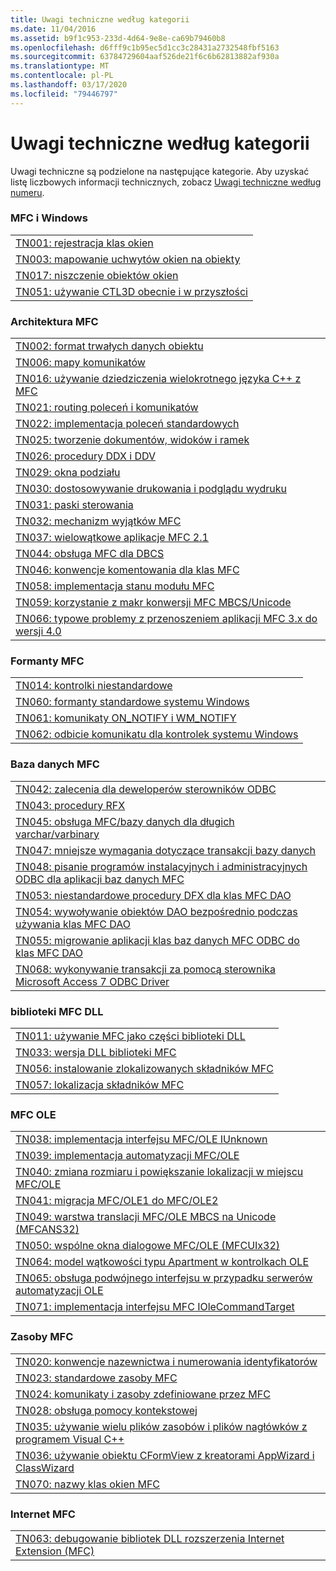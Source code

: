 ```yaml
---
title: Uwagi techniczne według kategorii
ms.date: 11/04/2016
ms.assetid: b9f1c953-233d-4d64-9e8e-ca69b79460b8
ms.openlocfilehash: d6fff9c1b95ec5d1cc3c28431a2732548fbf5163
ms.sourcegitcommit: 63784729604aaf526de21f6c6b62813882af930a
ms.translationtype: MT
ms.contentlocale: pl-PL
ms.lasthandoff: 03/17/2020
ms.locfileid: "79446797"
---
```

# <a name="technical-notes-by-category"></a>Uwagi techniczne według kategorii

Uwagi techniczne są podzielone na następujące kategorie. Aby uzyskać listę liczbowych informacji technicznych, zobacz [Uwagi techniczne według numeru](../mfc/technical-notes-by-number.md).

### <a name="mfc-and-windows"></a>MFC i Windows

||
|-|
|[TN001: rejestracja klas okien](../mfc/tn001-window-class-registration.md)|
|[TN003: mapowanie uchwytów okien na obiekty](../mfc/tn003-mapping-of-windows-handles-to-objects.md)|
|[TN017: niszczenie obiektów okien](../mfc/tn017-destroying-window-objects.md)|
|[TN051: używanie CTL3D obecnie i w przyszłości](../mfc/tn051-using-ctl3d-now-and-in-the-future.md)|

### <a name="mfc-architecture"></a>Architektura MFC

||
|-|
|[TN002: format trwałych danych obiektu](../mfc/tn002-persistent-object-data-format.md)|
|[TN006: mapy komunikatów](../mfc/tn006-message-maps.md)|
|[TN016: używanie dziedziczenia wielokrotnego języka C++ z MFC](../mfc/tn016-using-cpp-multiple-inheritance-with-mfc.md)|
|[TN021: routing poleceń i komunikatów](../mfc/tn021-command-and-message-routing.md)|
|[TN022: implementacja poleceń standardowych](../mfc/tn022-standard-commands-implementation.md)|
|[TN025: tworzenie dokumentów, widoków i ramek](../mfc/tn025-document-view-and-frame-creation.md)|
|[TN026: procedury DDX i DDV](../mfc/tn026-ddx-and-ddv-routines.md)|
|[TN029: okna podziału](../mfc/tn029-splitter-windows.md)|
|[TN030: dostosowywanie drukowania i podglądu wydruku](../mfc/tn030-customizing-printing-and-print-preview.md)|
|[TN031: paski sterowania](../mfc/tn031-control-bars.md)|
|[TN032: mechanizm wyjątków MFC](../mfc/tn032-mfc-exception-mechanism.md)|
|[TN037: wielowątkowe aplikacje MFC 2.1](../mfc/tn037-multithreaded-mfc-2-1-applications.md)|
|[TN044: obsługa MFC dla DBCS](../mfc/tn044-mfc-support-for-dbcs.md)|
|[TN046: konwencje komentowania dla klas MFC](../mfc/tn046-commenting-conventions-for-the-mfc-classes.md)|
|[TN058: implementacja stanu modułu MFC](../mfc/tn058-mfc-module-state-implementation.md)|
|[TN059: korzystanie z makr konwersji MFC MBCS/Unicode](../mfc/tn059-using-mfc-mbcs-unicode-conversion-macros.md)|
|[TN066: typowe problemy z przenoszeniem aplikacji MFC 3.x do wersji 4.0](../mfc/tn066-common-mfc-3-x-to-4-0-porting-issues.md)|

### <a name="mfc-controls"></a>Formanty MFC

||
|-|
|[TN014: kontrolki niestandardowe](../mfc/tn014-custom-controls.md)|
|[TN060: formanty standardowe systemu Windows](../mfc/tn060-the-new-windows-common-controls.md)|
|[TN061: komunikaty ON_NOTIFY i WM_NOTIFY](../mfc/tn061-on-notify-and-wm-notify-messages.md)|
|[TN062: odbicie komunikatu dla kontrolek systemu Windows](../mfc/tn062-message-reflection-for-windows-controls.md)|

### <a name="mfc-database"></a>Baza danych MFC

||
|-|
|[TN042: zalecenia dla deweloperów sterowników ODBC](../mfc/tn042-odbc-driver-developer-recommendations.md)|
|[TN043: procedury RFX](../mfc/tn043-rfx-routines.md)|
|[TN045: obsługa MFC/bazy danych dla długich varchar/varbinary](../mfc/tn045-mfc-database-support-for-long-varchar-varbinary.md)|
|[TN047: mniejsze wymagania dotyczące transakcji bazy danych](../mfc/tn047-relaxing-database-transaction-requirements.md)|
|[TN048: pisanie programów instalacyjnych i administracyjnych ODBC dla aplikacji baz danych MFC](../mfc/tn048-writing-odbc-setup-and-administration-programs.md)|
|[TN053: niestandardowe procedury DFX dla klas MFC DAO](../mfc/tn053-custom-dfx-routines-for-dao-database-classes.md)|
|[TN054: wywoływanie obiektów DAO bezpośrednio podczas używania klas MFC DAO](../mfc/tn054-calling-dao-directly-while-using-mfc-dao-classes.md)|
|[TN055: migrowanie aplikacji klas baz danych MFC ODBC do klas MFC DAO](../mfc/tn055-migrating-mfc-odbc-database-class-applications-to-mfc-dao-classes.md)|
|[TN068: wykonywanie transakcji za pomocą sterownika Microsoft Access 7 ODBC Driver](../mfc/tn068-performing-transactions-with-the-microsoft-access-7-odbc-driver.md)|

### <a name="mfc-dlls"></a>biblioteki MFC DLL

||
|-|
|[TN011: używanie MFC jako części biblioteki DLL](../mfc/tn011-using-mfc-as-part-of-a-dll.md)|
|[TN033: wersja DLL biblioteki MFC](../mfc/tn033-dll-version-of-mfc.md)|
|[TN056: instalowanie zlokalizowanych składników MFC](../mfc/tn056-installation-of-localized-mfc-components.md)|
|[TN057: lokalizacja składników MFC](../mfc/tn057-localization-of-mfc-components.md)|

### <a name="mfc-ole"></a>MFC OLE

||
|-|
|[TN038: implementacja interfejsu MFC/OLE IUnknown](../mfc/tn038-mfc-ole-iunknown-implementation.md)|
|[TN039: implementacja automatyzacji MFC/OLE](../mfc/tn039-mfc-ole-automation-implementation.md)|
|[TN040: zmiana rozmiaru i powiększanie lokalizacji w miejscu MFC/OLE](../mfc/tn040-mfc-ole-in-place-resizing-and-zooming.md)|
|[TN041: migracja MFC/OLE1 do MFC/OLE2](../mfc/tn041-mfc-ole1-migration-to-mfc-ole-2.md)|
|[TN049: warstwa translacji MFC/OLE MBCS na Unicode (MFCANS32)](../mfc/tn049-mfc-ole-mbcs-to-unicode-translation-layer-mfcans32.md)|
|[TN050: wspólne okna dialogowe MFC/OLE (MFCUIx32)](../mfc/tn050-mfc-ole-common-dialogs-mfcuix32.md)|
|[TN064: model wątkowości typu Apartment w kontrolkach OLE](../mfc/tn064-apartment-model-threading-in-activex-controls.md)|
|[TN065: obsługa podwójnego interfejsu w przypadku serwerów automatyzacji OLE](../mfc/tn065-dual-interface-support-for-ole-automation-servers.md)|
|[TN071: implementacja interfejsu MFC IOleCommandTarget](../mfc/tn071-mfc-iolecommandtarget-implementation.md)|

### <a name="mfc-resources"></a>Zasoby MFC

||
|-|
|[TN020: konwencje nazewnictwa i numerowania identyfikatorów](../mfc/tn020-id-naming-and-numbering-conventions.md)|
|[TN023: standardowe zasoby MFC](../mfc/tn023-standard-mfc-resources.md)|
|[TN024: komunikaty i zasoby zdefiniowane przez MFC](../mfc/tn024-mfc-defined-messages-and-resources.md)|
|[TN028: obsługa pomocy kontekstowej](../mfc/tn028-context-sensitive-help-support.md)|
|[TN035: używanie wielu plików zasobów i plików nagłówków z programem Visual C++](../mfc/tn035-using-multiple-resource-files-and-header-files-with-visual-cpp.md)|
|[TN036: używanie obiektu CFormView z kreatorami AppWizard i ClassWizard](../mfc/tn036-using-cformview-with-appwizard-and-classwizard.md)|
|[TN070: nazwy klas okien MFC](../mfc/tn070-mfc-window-class-names.md)|

### <a name="mfc-internet"></a>Internet MFC

||
|-|
|[TN063: debugowanie bibliotek DLL rozszerzenia Internet Extension (MFC)](../mfc/tn063-debugging-internet-extension-dlls.md)|
